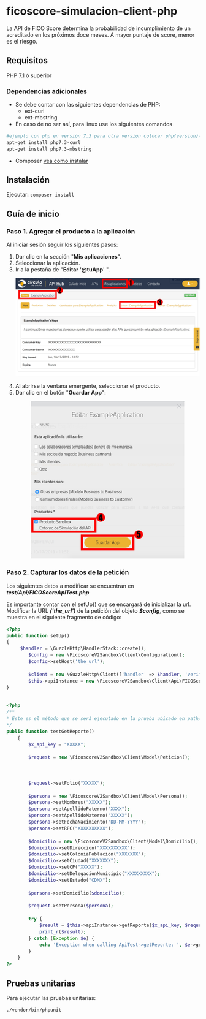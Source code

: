 # ficoscore-simulacion-client-php
La API de FICO Score determina la probabilidad de incumplimiento de un acreditado en los próximos doce meses. A mayor puntaje de score, menor es el riesgo.

## Requisitos

PHP 7.1 ó superior


### Dependencias adicionales
- Se debe contar con las siguientes dependencias de PHP:
    - ext-curl
    - ext-mbstring
- En caso de no ser así, para linux use los siguientes comandos

```sh
#ejemplo con php en versión 7.3 para otra versión colocar php{version}-curl
apt-get install php7.3-curl
apt-get install php7.3-mbstring
```
- Composer [vea como instalar][1]

## Instalación

Ejecutar: `composer install`

## Guía de inicio

### Paso 1. Agregar el producto a la aplicación

Al iniciar sesión seguir los siguientes pasos:

 1. Dar clic en la sección "**Mis aplicaciones**".
 2. Seleccionar la aplicación.
 3. Ir a la pestaña de "**Editar '@tuApp**' ".
    <p align="center">
      <img src="https://github.com/APIHub-CdC/imagenes-cdc/blob/master/edit_applications.jpg" width="900">
    </p>
 4. Al abrirse la ventana emergente, seleccionar el producto.
 5. Dar clic en el botón "**Guardar App**":
    <p align="center">
      <img src="https://github.com/APIHub-CdC/imagenes-cdc/blob/master/selected_product.jpg" width="400">
    </p>

### Paso 2. Capturar los datos de la petición

Los siguientes datos a modificar se encuentran en ***test/Api/FICOScoreApiTest.php***

Es importante contar con el setUp() que se encargará de inicializar la url. Modificar la URL ***('the_url')*** de la petición del objeto ***$config***, como se muestra en el siguiente fragmento de código:

```php
<?php
public function setUp()
{
     $handler = \GuzzleHttp\HandlerStack::create();
        $config = new \FicoscoreV2Sandbox\Client\Configuration();
        $config->setHost('the_url');

        $client = new \GuzzleHttp\Client(['handler' => $handler, 'verify' => false]);
        $this->apiInstance = new \FicoscoreV2Sandbox\Client\Api\FICOScoreApi($client,$config);
}    
```
```php

<?php
/**
* Este es el método que se será ejecutado en la prueba ubicado en path/to/repository/test/Api/FICOScoreApiTest.php
*/
public function testGetReporte()
    {
        $x_api_key = "XXXXX";

        $request = new \FicoscoreV2Sandbox\Client\Model\Peticion();
        
        

        $request->setFolio("XXXXX");

        $persona = new \FicoscoreV2Sandbox\Client\Model\Persona();
        $persona->setNombres("XXXXX");
        $persona->setApellidoPaterno("XXXX");
        $persona->setApellidoMaterno("XXXXX");
        $persona->setFechaNacimiento("DD-MM-YYYY");
        $persona->setRFC("XXXXXXXXXX");

        $domicilio = new \FicoscoreV2Sandbox\Client\Model\Domicilio();
        $domicilio->setDireccion("XXXXXXXXXX");
        $domicilio->setColoniaPoblacion("XXXXXXX");
        $domicilio->setCiudad("XXXXXXX");
        $domicilio->setCP("XXXXX");
        $domicilio->setDelegacionMunicipio("XXXXXXXXX");
        $domicilio->setEstado("CDMX");

        $persona->setDomicilio($domicilio);

        $request->setPersona($persona);

        try {
            $result = $this->apiInstance->getReporte($x_api_key, $request);
            print_r($result);
        } catch (Exception $e) {
            echo 'Exception when calling ApiTest->getReporte: ', $e->getMessage(), PHP_EOL;
        }
    }
?>
```
## Pruebas unitarias

Para ejecutar las pruebas unitarias:

```sh
./vendor/bin/phpunit
```

[1]: https://getcomposer.org/doc/00-intro.md#installation-linux-unix-macos
